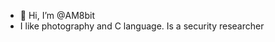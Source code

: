 - 👋 Hi, I’m @AM8bit
- I like photography and C language. Is a security researcher

<!---
AM8bit/AM8bit is a ✨ special ✨ repository because its `README.md` (this file) appears on your GitHub profile.
You can click the Preview link to take a look at your changes.
--->
